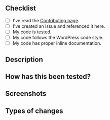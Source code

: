 ## Checklist

* [ ] I've read the [Contributing page](https://github.com/junaidbhura/composer-wp-pro-plugins/blob/master/CONTRIBUTING.md).
* [ ] I've created an issue and referenced it here.
* [ ] My code is tested.
* [ ] My code follows the WordPress code style.
* [ ] My code has proper inline documentation.

## Description

<!-- Please describe what you have changed or added -->

## How has this been tested?

<!-- Please describe in detail how you tested your changes. -->
<!-- Include details of your testing environment, tests ran to see how -->
<!-- your change affects other areas of the code, etc. -->

## Screenshots

<!-- if applicable -->

## Types of changes

<!-- What types of changes does your code introduce?  -->
<!-- Bug fix (non-breaking change which fixes an issue) -->
<!-- New feature (non-breaking change which adds functionality) -->
<!-- Breaking change (fix or feature that would cause existing functionality to not work as expected) -->
